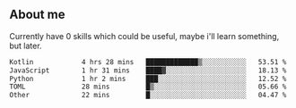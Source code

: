 ## About me
Currently have 0 skills which could be useful, maybe i'll learn something, but later.

<!--START_SECTION:waka-->

```txt
Kotlin            4 hrs 28 mins   █████████████▒░░░░░░░░░░░   53.51 %
JavaScript        1 hr 31 mins    ████▓░░░░░░░░░░░░░░░░░░░░   18.13 %
Python            1 hr 2 mins     ███░░░░░░░░░░░░░░░░░░░░░░   12.52 %
TOML              28 mins         █▒░░░░░░░░░░░░░░░░░░░░░░░   05.66 %
Other             22 mins         █░░░░░░░░░░░░░░░░░░░░░░░░   04.47 %
```

<!--END_SECTION:waka-->

